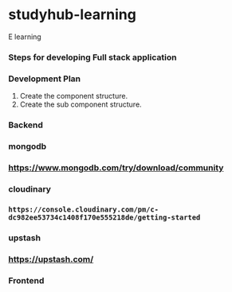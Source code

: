 # studyhub-learning
E learning 

### Steps for developing Full stack application
### Development Plan 
1. Create the component structure.
2. Create the sub component structure.

### Backend

### mongodb
### https://www.mongodb.com/try/download/community

### cloudinary
### `https://console.cloudinary.com/pm/c-dc982ee53734c1408f170e555218de/getting-started`

### upstash
### https://upstash.com/

### Frontend